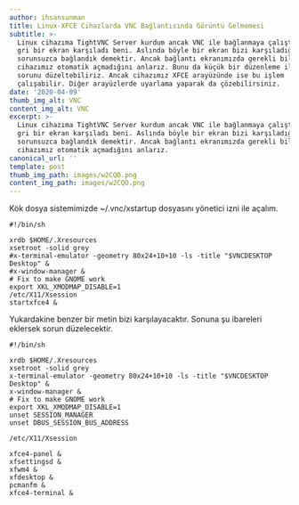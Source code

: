 ```yaml
---
author: ihsansunman
title: Linux-XFCE Cihazlarda VNC Bağlantısında Görüntü Gelmemesi
subtitle: >-
  Linux cihazıma TightVNC Server kurdum ancak VNC ile bağlanmaya çalıştığımda
  gri bir ekran karşıladı beni. Aslında böyle bir ekran bizi karşıladığında
  sorunsuzca bağlandık demektir. Ancak bağlantı ekranımızda gerekli bileşenleri
  cihazımız otomatik açmadığını anlarız. Bunu da küçük bir düzenleme ile bu
  sorunu düzeltebiliriz. Ancak cihazımız XFCE arayüzünde ise bu işlem
  çalışabilir. Diğer arayüzlerde uyarlama yaparak da çözebilirsiniz.
date: '2020-04-09'
thumb_img_alt: VNC
content_img_alt: VNC
excerpt: >-
  Linux cihazıma TightVNC Server kurdum ancak VNC ile bağlanmaya çalıştığımda
  gri bir ekran karşıladı beni. Aslında böyle bir ekran bizi karşıladığında
  sorunsuzca bağlandık demektir. Ancak bağlantı ekranımızda gerekli bileşenleri
  cihazımız otomatik açmadığını anlarız.
canonical_url: ''
template: post
thumb_img_path: images/w2CQO.png
content_img_path: images/w2CQO.png
---
```

Kök dosya sistemimizde ~/.vnc/xstartup dosyasını yönetici izni ile açalım.

    #!/bin/sh

    xrdb $HOME/.Xresources
    xsetroot -solid grey
    #x-terminal-emulator -geometry 80x24+10+10 -ls -title "$VNCDESKTOP Desktop" &
    #x-window-manager &
    # Fix to make GNOME work
    export XKL_XMODMAP_DISABLE=1
    /etc/X11/Xsession
    startxfce4 &

Yukardakine benzer bir metin bizi karşılayacaktır. Sonuna şu ibareleri eklersek sorun düzelecektir.

    #!/bin/sh

    xrdb $HOME/.Xresources
    xsetroot -solid grey
    x-terminal-emulator -geometry 80x24+10+10 -ls -title "$VNCDESKTOP Desktop" &
    x-window-manager &
    # Fix to make GNOME work
    export XKL_XMODMAP_DISABLE=1
    unset SESSION_MANAGER
    unset DBUS_SESSION_BUS_ADDRESS

    /etc/X11/Xsession

    xfce4-panel &
    xfsettingsd &
    xfwm4 &
    xfdesktop &
    pcmanfm &
    xfce4-terminal &
